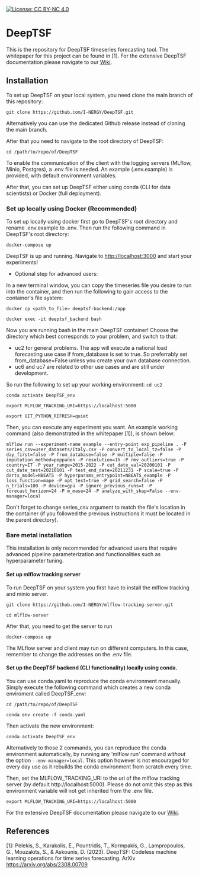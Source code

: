 [![License: CC BY-NC 4.0](https://img.shields.io/badge/License-CC_BY--NC_4.0-lightgrey.svg)](https://github.com/I-NERGY/DeepTSF/blob//License.txt)
# DeepTSF

This is the repository for DeepTSF timeseries forecasting tool. The whitepaper for this project can be found in [1]. For the extensive DeepTSF documentation please navigate to our [Wiki](https://github.com/I-NERGY/DeepTSF/wiki/DeepTSF-documentation). 

## Installation

To set up DeepTSF on your local system, you need clone the main branch of this repository:

```git clone https://github.com/I-NERGY/DeepTSF.git```

Alternatively you can use the dedicated Github release instead of cloning the main branch.

After that you need to navigate to the root directory of DeepTSF:

```cd /path/to/repo/of/DeepTSF```

Το enable the communication of the client with the logging servers (MLflow, Minio, Postgres), a .env file is needed. 
An example (.env.example) is provided, with default environment variables.

After that, you can set up DeepTSF either using conda (CLI for data scientists) or Docker (full deployment).

### Set up locally using Docker (Recommended)

To set up locally using docker first go to DeepTSF's root directory and rename .env.example to .env. Then run the following command in DeepTSF's root directory:

```docker-compose up```

DeepTSF is up and running. Navigate to [http://localhost:3000](http://localhost:3000) and start your experiments!

- Optional step for advanced users: 

In a new terminal window, you can copy the timeseries file you desire to run into the container, 
and then run the following to gain access to the container's file system:

```docker cp <path_to_file> deeptsf-backend:/app```

```docker exec -it deeptsf_backend bash```

Now you are running bash in the main DeepTSF container! Choose the directory which best corresponds to your 
problem, and switch to that: <br>
- uc2 for general problems. The app will execute a national load forecasting
  use case if from_database is set to true. So preferrably set from_database=False unless you create your own database connection.<br>
- uc6 and uc7 are related to other use cases and are still under development.

So run the following to set up your working environment:
```cd uc2```

```conda activate DeepTSF_env```

```export MLFLOW_TRACKING_URI=https://localhost:5000```

```export GIT_PYTHON_REFRESH=quiet```


Then, you can execute any experiment you want. An example working command (also demonstrated in the whitepaper [1]), is shown below:

```mlflow run --experiment-name example --entry-point exp_pipeline . -P series_csv=user_datasets/Italy.csv -P convert_to_local_tz=false -P day_first=false -P from_database=false -P multiple=false -P imputation_method=peppanen -P resolution=1h -P rmv_outliers=true -P country=IT -P year_range=2015-2022 -P cut_date_val=20200101 -P cut_date_test=20210101 -P test_end_date=20211231 -P scale=true -P darts_model=NBEATS -P hyperparams_entrypoint=NBEATS_example -P loss_function=mape -P opt_test=true -P grid_search=false -P n_trials=100 -P device=gpu -P ignore_previous_runs=t -P forecast_horizon=24 -P m_mase=24 -P analyze_with_shap=False --env-manager=local```

Don't forget to change series_csv argument to match the file's location in the container 
(if you followed the previous instructions it must be located in the parent directory).

### Bare metal installation 

This installation is only recommended for advanced users that require advanced
pipeline parameterization and functionalities such as hyperparameter tuning.

#### Set up mlflow tracking server

To run DeepTSF on your system you first have to install the mlflow tracking and minio server.

```git clone https://github.com/I-NERGY/mlflow-tracking-server.git```

```cd mlflow-server```

After that, you need to get the server to run

```docker-compose up```

The MLflow server and client may run on different computers. In this case, remember to change
the addresses on the .env file.

#### Set up the DeepTSF backend (CLI functionality) locally using conda.

You can use conda.yaml to reproduce the conda environment manually. Simply 
execute the following command which creates a new conda enviroment called
DeepTSF_env:

```cd /path/to/repo/of/DeepTSF```

```conda env create -f conda.yaml```

Then activate the new environment:

```conda activate DeepTSF_env```

Alternatively to those 2 commands, you can reproduce the conda environment automatically,
by running any 'mlflow run' command *without* the option `--env-manager=local`. 
This option however is not encouraged for every day use as it rebuilds the conda environment from scratch every time.

Then, set the MLFLOW_TRACKING_URI to the uri of the mlflow tracking server (by default http://localhost:5000). 
Please do not omit this step as this environment variable will not get inherited from the .env file. 

```export MLFLOW_TRACKING_URI=https://localhost:5000```

For the extensive DeepTSF documentation please navigate to our [Wiki](https://github.com/I-NERGY/DeepTSF/wiki/DeepTSF-documentation). 

## References
[1]: Pelekis, S., Karakolis, E., Pountridis, T., Kormpakis, G., Lampropoulos, G., Mouzakits, S., & Askounis, D. (2023). DeepTSF: Codeless machine learning operations for time series forecasting. ArXiv https://arxiv.org/abs/2308.00709  <br>